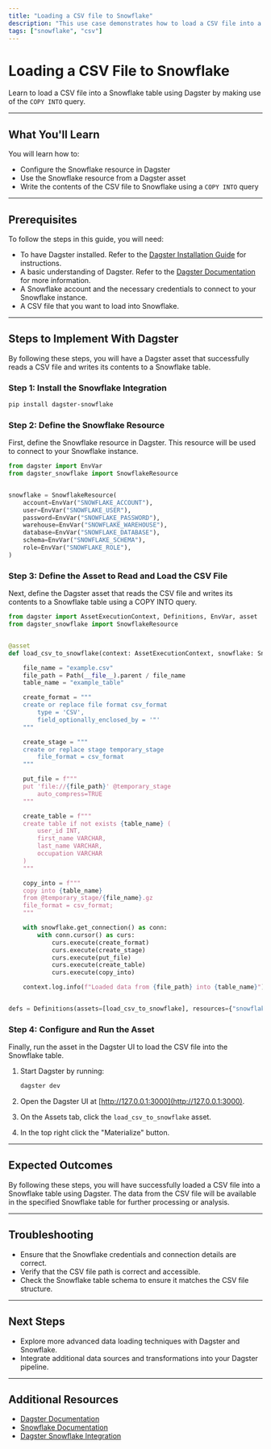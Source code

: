 ```yaml
---
title: "Loading a CSV file to Snowflake"
description: "This use case demonstrates how to load a CSV file into a Snowflake table using Dagster. The objective is to automate the process of reading a CSV file and writing its contents to a Snowflake table using a COPY INTO query."
tags: ["snowflake", "csv"]
---
```


# Loading a CSV File to Snowflake

Learn to load a CSV file into a Snowflake table using Dagster by making use of the `COPY INTO` query.

---

## What You'll Learn

You will learn how to:

- Configure the Snowflake resource in Dagster
- Use the Snowflake resource from a Dagster asset
- Write the contents of the CSV file to Snowflake using a `COPY INTO` query

---

## Prerequisites

To follow the steps in this guide, you will need:

- To have Dagster installed. Refer to the [Dagster Installation Guide](https://docs.dagster.io/getting-started/installation) for instructions.
- A basic understanding of Dagster. Refer to the [Dagster Documentation](https://docs.dagster.io/getting-started/what-why-dagster) for more information.
- A Snowflake account and the necessary credentials to connect to your Snowflake instance.
- A CSV file that you want to load into Snowflake.

---

## Steps to Implement With Dagster

By following these steps, you will have a Dagster asset that successfully reads a CSV file and writes its contents to a Snowflake table.

### Step 1: Install the Snowflake Integration

```bash
pip install dagster-snowflake
```

### Step 2: Define the Snowflake Resource

First, define the Snowflake resource in Dagster. This resource will be used to connect to your Snowflake instance.

```python
from dagster import EnvVar
from dagster_snowflake import SnowflakeResource


snowflake = SnowflakeResource(
    account=EnvVar("SNOWFLAKE_ACCOUNT"),
    user=EnvVar("SNOWFLAKE_USER"),
    password=EnvVar("SNOWFLAKE_PASSWORD"),
    warehouse=EnvVar("SNOWFLAKE_WAREHOUSE"),
    database=EnvVar("SNOWFLAKE_DATABASE"),
    schema=EnvVar("SNOWFLAKE_SCHEMA"),
    role=EnvVar("SNOWFLAKE_ROLE"),
)
```

### Step 3: Define the Asset to Read and Load the CSV File

Next, define the Dagster asset that reads the CSV file and writes its contents to a Snowflake table using a COPY INTO query.

```python
from dagster import AssetExecutionContext, Definitions, EnvVar, asset
from dagster_snowflake import SnowflakeResource


@asset
def load_csv_to_snowflake(context: AssetExecutionContext, snowflake: SnowflakeResource):

    file_name = "example.csv"
    file_path = Path(__file__).parent / file_name
    table_name = "example_table"

    create_format = """
    create or replace file format csv_format
        type = 'CSV',
        field_optionally_enclosed_by = '"'
    """

    create_stage = """
    create or replace stage temporary_stage
        file_format = csv_format
    """

    put_file = f"""
    put 'file://{file_path}' @temporary_stage
        auto_compress=TRUE
    """

    create_table = f"""
    create table if not exists {table_name} (
        user_id INT,
        first_name VARCHAR,
        last_name VARCHAR,
        occupation VARCHAR
    )
    """

    copy_into = f"""
    copy into {table_name}
    from @temporary_stage/{file_name}.gz
    file_format = csv_format;
    """

    with snowflake.get_connection() as conn:
        with conn.cursor() as curs:
            curs.execute(create_format)
            curs.execute(create_stage)
            curs.execute(put_file)
            curs.execute(create_table)
            curs.execute(copy_into)

    context.log.info(f"Loaded data from {file_path} into {table_name}")


defs = Definitions(assets=[load_csv_to_snowflake], resources={"snowflake": snowflake})
```

### Step 4: Configure and Run the Asset

Finally, run the asset in the Dagster UI to load the CSV file into the Snowflake table.

1. Start Dagster by running:

   ```sh
   dagster dev
   ```

2. Open the Dagster UI at [http://127.0.0.1:3000](http://127.0.0.1:3000).

3. On the Assets tab, click the `load_csv_to_snowflake` asset.

4. In the top right click the "Materialize" button.

---

## Expected Outcomes

By following these steps, you will have successfully loaded a CSV file into a Snowflake table using Dagster. The data from the CSV file will be available in the specified Snowflake table for further processing or analysis.

---

## Troubleshooting

- Ensure that the Snowflake credentials and connection details are correct.
- Verify that the CSV file path is correct and accessible.
- Check the Snowflake table schema to ensure it matches the CSV file structure.

---

## Next Steps

- Explore more advanced data loading techniques with Dagster and Snowflake.
- Integrate additional data sources and transformations into your Dagster pipeline.

---

## Additional Resources

- [Dagster Documentation](https://docs.dagster.io/)
- [Snowflake Documentation](https://docs.snowflake.com/)
- [Dagster Snowflake Integration](https://docs.dagster.io/integrations/snowflake/using-snowflake-with-dagster)

